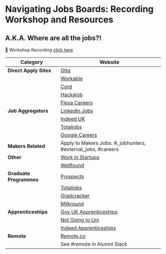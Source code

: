 # Navigating Jobs Boards: Recording Workshop and Resources
## A.K.A. Where are all the jobs?!

:vhs: Workshop Recording [click here](https://youtu.be/g-dcDmt_bOM)



| Category              | Website                                                       |
|-----------------------|---------------------------------------------------------------|
| **Direct Apply Sites**| [Otta](https://otta.com/)                                     |
|                       | [Workable](https://jobs.workable.com/)                        |
|                       | [Cord](https://cord.com/)                                     |
|                       | [Hackajob](https://hackajob.com/talent)                       |
|                       | [Flexa Careers](https://flexa.careers/)                                                             |
| **Job Aggregators**   | [LinkedIn Jobs](https://www.linkedin.com/jobs/)               |
|                       | [Indeed UK](https://uk.indeed.com/)                           |
|                       | [Totaljobs](https://www.totaljobs.com/)                       |
|                       | [Google Careers](https://www.google.com/about/careers/applications/jobs/results) |
| **Makers Related**    | Apply to Makers Jobs: #_jobhunters, #external_jobs, #careers  |
| **Other**             | [Work in Startups](https://workinstartups.com/)               |
|                       | [Wellfound](https://wellfound.com/)                           |
| **Graduate Programmes**| [Prospects](https://www.prospects.ac.uk/graduate-jobs)       |
|                       | [Totaljobs](https://www.totaljobs.com/)                       |
|                       | [Gradcracker](https://www.gradcracker.com/)                   |
|                       | [Milkround](https://www.milkround.com/)                       |
| **Apprenticeships**   | [Gov UK Apprenticeships](https://www.gov.uk/apply-apprenticeship) |
|                       | [Not Going to Uni](https://notgoingtouni.co.uk/)              |
|                       | [Indeed Apprenticeships](https://www.indeed.co.uk/Apprenticeships-jobs) |
| **Remote**            | [Remote.co](https://remote.co/)                                |
|                       | See #remote in Alumni Slack                                    |
